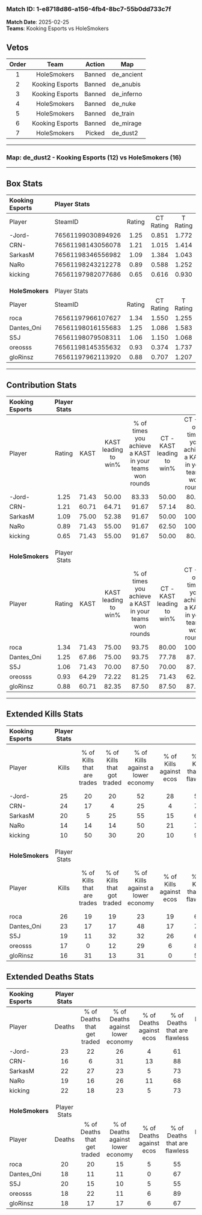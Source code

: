 ### Match ID: 1-e8718d86-a156-4fb4-8bc7-55b0dd733c7f  
**Match Date**: 2025-02-25  
**Teams**: Kooking Esports vs HoleSmokers  

## Vetos  

| Order | Team | Action | Map |
| :---: | :--: | :----: | --- |
| 1 | HoleSmokers | Banned | de_ancient |
| 2 | Kooking Esports | Banned | de_anubis |
| 3 | Kooking Esports | Banned | de_inferno |
| 4 | HoleSmokers | Banned | de_nuke |
| 5 | HoleSmokers | Banned | de_train |
| 6 | Kooking Esports | Banned | de_mirage |
| 7 | HoleSmokers | Picked | de_dust2 |

---  

### **Map**: de_dust2 - Kooking Esports (12) vs HoleSmokers (16)  
---  

## Box Stats  

| **Kooking Esports** | Player Stats      |        |           |          |       |      |       |         |        |      |     |
| :- | :- | :-: | :-: | :-: | :-: | :-: | :-: | :-: | :-: | :-: | :-: |
| Player              | SteamID           | Rating | CT Rating | T Rating | KAST  | ADR  | Kills | Assists | Deaths | K/D  | HS% |
| -Jord-              | 76561199030894926 |  1.25  |   0.851   |  1.772   | 71.43 | 98.9 |  25   |    4    |   23   | 1.09 | 72  |
| CRN-                | 76561198143056078 |  1.21  |   1.015   |  1.414   | 60.71 | 78.3 |  24   |    5    |   16   | 1.50 | 29  |
| SarkasM             | 76561198346556982 |  1.09  |   1.384   |  1.043   | 75.00 | 81.8 |  20   |    5    |   22   | 0.91 | 55  |
| NaRo                | 76561198243212278 |  0.89  |   0.588   |  1.252   | 71.43 | 62.8 |  14   |    9    |   19   | 0.74 | 64  |
| kicking             | 76561197982077686 |  0.65  |   0.616   |  0.930   | 71.43 | 45.1 |  10   |    8    |   22   | 0.45 | 60  |
|                     |                   |        |           |          |       |      |       |         |        |      |     |
|                     |                   |        |           |          |       |      |       |         |        |      |     |
|                     |                   |        |           |          |       |      |       |         |        |      |     |
| **HoleSmokers**     | Player Stats      |        |           |          |       |      |       |         |        |      |     |
| Player              | SteamID           | Rating | CT Rating | T Rating | KAST  | ADR  | Kills | Assists | Deaths | K/D  | HS% |
| roca                | 76561197966107627 |  1.34  |   1.550   |  1.255   | 71.43 | 97.1 |  26   |    6    |   20   | 1.30 | 30  |
| Dantes_Oni          | 76561198016155683 |  1.25  |   1.086   |  1.583   | 67.86 | 92.4 |  23   |    9    |   18   | 1.28 | 69  |
| S5J                 | 76561198079508311 |  1.06  |   1.150   |  1.068   | 71.43 | 75.4 |  19   |    7    |   20   | 0.95 | 57  |
| oreosss             | 76561198145355632 |  0.93  |   0.374   |  1.737   | 64.29 | 63.0 |  17   |    4    |   18   | 0.94 | 35  |
| gloRinsz            | 76561197962113920 |  0.88  |   0.707   |  1.207   | 60.71 | 65.0 |  16   |    5    |   18   | 0.89 | 37  |
---  

## Contribution Stats  

| **Kooking Esports** | Player Stats |       |                      |                                                        |                           |                                                             |                          |                                                            |
| :- | :-: | :-: | :-: | :-: | :-: | :-: | :-: | :-: |
| Player              |    Rating    | KAST  | KAST leading to win% | % of times you achieve a KAST in your teams won rounds | CT - KAST leading to win% | CT - % of times you achieve a KAST in your teams won rounds | T - KAST leading to win% | T - % of times you achieve a KAST in your teams won rounds |
| -Jord-              |     1.25     | 71.43 |        50.00         |                         83.33                          |           50.00           |                            80.00                            |          50.00           |                           85.71                            |
| CRN-                |     1.21     | 60.71 |        64.71         |                         91.67                          |           57.14           |                            80.00                            |          70.00           |                           100.00                           |
| SarkasM             |     1.09     | 75.00 |        52.38         |                         91.67                          |           50.00           |                           100.00                            |          54.55           |                           85.71                            |
| NaRo                |     0.89     | 71.43 |        55.00         |                         91.67                          |           62.50           |                           100.00                            |          50.00           |                           85.71                            |
| kicking             |     0.65     | 71.43 |        55.00         |                         91.67                          |           50.00           |                            80.00                            |          58.33           |                           100.00                           |
|                     |              |       |                      |                                                        |                           |                                                             |                          |                                                            |
|                     |              |       |                      |                                                        |                           |                                                             |                          |                                                            |
|                     |              |       |                      |                                                        |                           |                                                             |                          |                                                            |
| **HoleSmokers**     | Player Stats |       |                      |                                                        |                           |                                                             |                          |                                                            |
| Player              |    Rating    | KAST  | KAST leading to win% | % of times you achieve a KAST in your teams won rounds | CT - KAST leading to win% | CT - % of times you achieve a KAST in your teams won rounds | T - KAST leading to win% | T - % of times you achieve a KAST in your teams won rounds |
| roca                |     1.34     | 71.43 |        75.00         |                         93.75                          |           80.00           |                           100.00                            |          70.00           |                           87.50                            |
| Dantes_Oni          |     1.25     | 67.86 |        75.00         |                         93.75                          |           77.78           |                            87.50                            |          72.73           |                           100.00                           |
| S5J                 |     1.06     | 71.43 |        70.00         |                         87.50                          |           70.00           |                            87.50                            |          70.00           |                           87.50                            |
| oreosss             |     0.93     | 64.29 |        72.22         |                         81.25                          |           71.43           |                            62.50                            |          72.73           |                           100.00                           |
| gloRinsz            |     0.88     | 60.71 |        82.35         |                         87.50                          |           87.50           |                            87.50                            |          77.78           |                           87.50                            |
---  

## Extended Kills Stats  

| **Kooking Esports** | Player Stats |                            |                            |                                    |                         |                              |                                 |                                       |                    |           |
| :- | :-: | :-: | :-: | :-: | :-: | :-: | :-: | :-: | :-: | :-: |
| Player              |    Kills     | % of Kills that are trades | % of Kills that got traded | % of Kills against a lower economy | % of Kills against ecos | % of Kills that are flawless | % of Kills that are close duels | % of Kills that are assisted by flash | Pistol Round Kills | AWP Kills |
| -Jord-              |      25      |             20             |             20             |                 52                 |           28            |              56              |               12                |                   4                   |         2          |     0     |
| CRN-                |      24      |             17             |             4              |                 25                 |            4            |              75              |                8                |                   0                   |         1          |    15     |
| SarkasM             |      20      |             5              |             25             |                 55                 |           15            |              60              |               10                |                  10                   |         3          |     0     |
| NaRo                |      14      |             14             |             14             |                 50                 |           21            |              71              |               14                |                   0                   |         2          |     0     |
| kicking             |      10      |             50             |             30             |                 20                 |           10            |              90              |               10                |                  10                   |         2          |     0     |
|                     |              |                            |                            |                                    |                         |                              |                                 |                                       |                    |           |
|                     |              |                            |                            |                                    |                         |                              |                                 |                                       |                    |           |
|                     |              |                            |                            |                                    |                         |                              |                                 |                                       |                    |           |
| **HoleSmokers**     | Player Stats |                            |                            |                                    |                         |                              |                                 |                                       |                    |           |
| Player              |    Kills     | % of Kills that are trades | % of Kills that got traded | % of Kills against a lower economy | % of Kills against ecos | % of Kills that are flawless | % of Kills that are close duels | % of Kills that are assisted by flash | Pistol Round Kills | AWP Kills |
| roca                |      26      |             19             |             19             |                 23                 |           19            |              69              |               12                |                   0                   |         0          |     2     |
| Dantes_Oni          |      23      |             17             |             17             |                 48                 |           17            |              74              |               13                |                   4                   |         1          |     0     |
| S5J                 |      19      |             11             |             32             |                 32                 |           26            |              68              |               11                |                  11                   |         0          |     0     |
| oreosss             |      17      |             0              |             12             |                 29                 |            6            |              88              |                0                |                   6                   |         1          |    11     |
| gloRinsz            |      16      |             31             |             13             |                 31                 |            0            |              56              |                6                |                   0                   |         0          |     0     |
## Extended Deaths Stats  

| **Kooking Esports** | Player Stats |                             |                                   |                          |                               |                            |                           |               |
| :- | :-: | :-: | :-: | :-: | :-: | :-: | :-: | :-: |
| Player              |    Deaths    | % of Deaths that get traded | % of Deaths against lower economy | % of Deaths against ecos | % of Deaths that are flawless | % of Deaths that are close | % of Deaths while blinded | Deaths to AWP |
| -Jord-              |      23      |             22              |                26                 |            4             |              61               |             13             |             4             |       2       |
| CRN-                |      16      |              6              |                31                 |            13            |              88               |             0              |             6             |       2       |
| SarkasM             |      22      |             27              |                23                 |            5             |              73               |             18             |             5             |       3       |
| NaRo                |      19      |             16              |                26                 |            11            |              68               |             11             |             0             |       3       |
| kicking             |      22      |             18              |                23                 |            5             |              73               |             0              |             5             |       3       |
|                     |              |                             |                                   |                          |                               |                            |                           |               |
|                     |              |                             |                                   |                          |                               |                            |                           |               |
|                     |              |                             |                                   |                          |                               |                            |                           |               |
| **HoleSmokers**     | Player Stats |                             |                                   |                          |                               |                            |                           |               |
| Player              |    Deaths    | % of Deaths that get traded | % of Deaths against lower economy | % of Deaths against ecos | % of Deaths that are flawless | % of Deaths that are close | % of Deaths while blinded | Deaths to AWP |
| roca                |      20      |             20              |                15                 |            5             |              55               |             10             |             0             |       4       |
| Dantes_Oni          |      18      |             11              |                11                 |            0             |              67               |             17             |             0             |       2       |
| S5J                 |      20      |             15              |                10                 |            5             |              55               |             10             |            15             |       1       |
| oreosss             |      18      |             22              |                11                 |            6             |              89               |             0              |             6             |       4       |
| gloRinsz            |      18      |             17              |                17                 |            6             |              67               |             17             |             0             |       4       |
